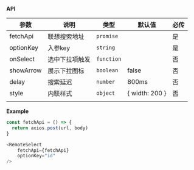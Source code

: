 **API**

| 参数      | 说明           | 类型       | 默认值         | 必传 |
| --------- | -------------- | ---------- | -------------- | ---- |
| fetchApi  | 联想搜索地址   | `promise`  |                | 是   |
| optionKey | 入参key        | `string`   |                | 是   |
| onSelect  | 选中下拉项触发 | `function` |                | 否   |
| showArrow | 展示下拉图标   | `boolean`  | false          | 否   |
| delay     | 搜索延迟       | `number`   | 800ms          | 否   |
| style     | 内联样式       | `object`   | { width: 200 } | 否   |
|           |                |            |                |      |

**Example**

```js
const fetchApi = () => {
  return axios.post(url, body)
}

<RemoteSelect
	fetchApi={fetchApi}
	optionKey="id"
/>
```

